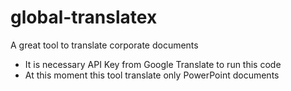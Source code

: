 # global-translatex
A great tool to translate corporate documents

- It is necessary API Key from Google Translate to run this code
- At this moment this tool translate only PowerPoint documents
